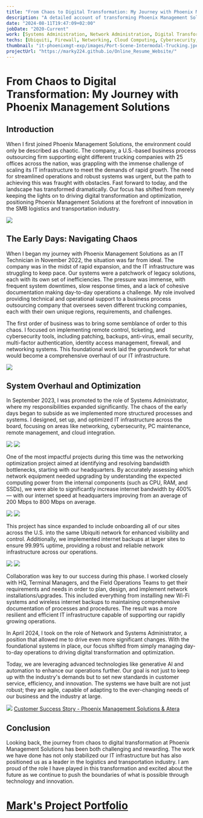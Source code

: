 ```yaml
---
title: "From Chaos to Digital Transformation: My Journey with Phoenix Management Solutions"
description: "A detailed account of transforming Phoenix Management Solutions' IT infrastructure amidst rapid growth and challenges."
date: "2024-08-11T19:47:09+02:00"
jobDate: "2020-Current"
work: [Systems Administration, Network Administration, Digital Transformation, Cloud Integration, Cybersecurity]
techs: [Ubiquiti, Firewall, Networking, Cloud Computing, Cybersecurity, AI Automation]
thumbnail: "it-phoenixmgt-exp/images/Port-Scene-Intermodal-Trucking.jpeg"
projectUrl: "https://marky224.github.io/Online_Resume_Website/"
---
```


# From Chaos to Digital Transformation: My Journey with Phoenix Management Solutions

## Introduction
When I first joined Phoenix Management Solutions, the environment could only be described as chaotic. The company, a U.S.-based business process outsourcing firm supporting eight different trucking companies with 25 offices across the nation, was grappling with the immense challenge of scaling its IT infrastructure to meet the demands of rapid growth. The need for streamlined operations and robust systems was urgent, but the path to achieving this was fraught with obstacles. Fast forward to today, and the landscape has transformed dramatically. Our focus has shifted from merely keeping the lights on to driving digital transformation and optimization, positioning Phoenix Management Solutions at the forefront of innovation in the SMB logistics and transportation industry.

![](images/Port-Scene-Intermodal-Trucking.jpg)

## The Early Days: Navigating Chaos
When I began my journey with Phoenix Management Solutions as an IT Technician in November 2022, the situation was far from ideal. The company was in the midst of rapid expansion, and the IT infrastructure was struggling to keep pace. Our systems were a patchwork of legacy solutions, each with its own set of inefficiencies. The pressure was immense, with frequent system downtimes, slow response times, and a lack of cohesive documentation making day-to-day operations a challenge. My role involved providing technical and operational support to a business process outsourcing company that oversees seven different trucking companies, each with their own unique regions, requirements, and challenges.

The first order of business was to bring some semblance of order to this chaos. I focused on implementing remote control, ticketing, and cybersecurity tools, including patching, backups, anti-virus, email security, multi-factor authentication, identity access management, firewall, and networking systems. This foundational work laid the groundwork for what would become a comprehensive overhaul of our IT infrastructure.

![](images/it-phoenix-mgt-workstation-setup-sample.jpg)

## System Overhaul and Optimization
In September 2023, I was promoted to the role of Systems Administrator, where my responsibilities expanded significantly. The chaos of the early days began to subside as we implemented more structured processes and systems. I designed, set up, and optimized IT infrastructure across the board, focusing on areas like networking, cybersecurity, PC maintenance, remote management, and cloud integration.

![](images/it-phoenix-mgt-networking-closet-locked.jpg)
![](images/it-phoenix-mgt-networking-closet-after.jpg)

One of the most impactful projects during this time was the networking optimization project aimed at identifying and resolving bandwidth bottlenecks, starting with our headquarters. By accurately assessing which network equipment needed upgrading by understanding the expected computing power from the internal components (such as CPU, RAM, and SSDs), we were able to significantly increase internet bandwidth by 400% — with our internet speed at headquarters improving from an average of 200 Mbps to 800 Mbps on average.

![](images/it-phoenix-mgt-networking-speed-before.jpg)
![](images/it-phoenix-mgt-networking-speed-after.jpg)

This project has since expanded to include onboarding all of our sites across the U.S. into the same Ubiquiti network for enhanced visibility and control. Additionally, we implemented internet backups at larger sites to ensure 99.99% uptime, providing a robust and reliable network infrastructure across our operations.

![](images/it-phoenix-mgt-networking-unifi_console-1.png)
![](images/it-phoenix-mgt-networking-unifi_console-2.png)

Collaboration was key to our success during this phase. I worked closely with HQ, Terminal Managers, and the Field Operations Teams to get their requirements and needs in order to plan, design, and implement network installations/upgrades. This included everything from installing new Wi-Fi systems and wireless internet backups to maintaining comprehensive documentation of processes and procedures. The result was a more resilient and efficient IT infrastructure capable of supporting our rapidly growing operations.

In April 2024, I took on the role of Network and Systems Administrator, a position that allowed me to drive even more significant changes. With the foundational systems in place, our focus shifted from simply managing day-to-day operations to driving digital transformation and optimization.

Today, we are leveraging advanced technologies like generative AI and automation to enhance our operations further. Our goal is not just to keep up with the industry's demands but to set new standards in customer service, efficiency, and innovation. The systems we have built are not just robust; they are agile, capable of adapting to the ever-changing needs of our business and the industry at large.

![](images/it-phoenix-mgt-remote-agent-product-team.jpg)
[Customer Success Story - Phoenix Management Solutions & Atera](https://www.atera.com/customer-stories/phoenix-management-solutions/)


## Conclusion
Looking back, the journey from chaos to digital transformation at Phoenix Management Solutions has been both challenging and rewarding. The work we have done has not only stabilized our IT infrastructure but has also positioned us as a leader in the logistics and transportation industry. I am proud of the role I have played in this transformation and excited about the future as we continue to push the boundaries of what is possible through technology and innovation.

# [Mark's Project Portfolio](https://markandrewmarquez.com/portfolio/)
